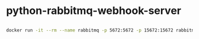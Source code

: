 # python-rabbitmq-webhook-server


## 
```bash
docker run -it --rm --name rabbitmq -p 5672:5672 -p 15672:15672 rabbitmq:4.0-management
```
